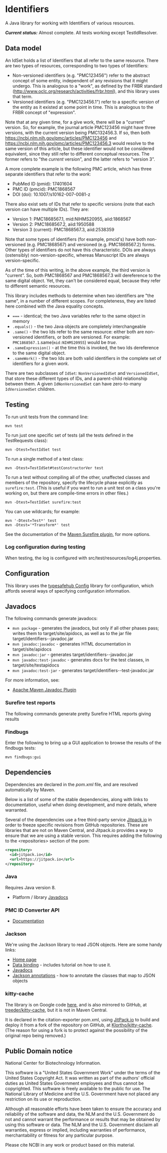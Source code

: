 # Identifiers

A Java library for working with Identifiers of various resources.

***Current status:*** Almost complete. All tests working except
TestIdResolver.

## Data model

An IdSet holds a list of Identifiers that all refer to the
same resource. There are two types of resources, corresponding to two types of
Identifiers:

- Non-versioned identifiers (e.g. "PMC123456") refer to the abstract concept
  of some entity, independent of any revisions that it might undergo. This is
  analogous to a "work", as defined by the FRBR standard
  (http://www.oclc.org/research/activities/frbr.html), and this library uses
  that term.
- Versioned identifiers (e.g. "PMC123456.1") refer to a specific version of
  the entity as it existed at some point in time. This is analogous to the FRBR
  concept of "expression".

Note that at any given time, for a give work, there will be a "current" version.
So, for example, the journal article PMC123456 might have three versions, with
the current version being PMC132456.3. If so, then both
https://ncbi.nlm.nih.gov/pmc/articles/PMC123456 and
https://ncbi.nlm.nih.gov/pmc/articles/PMC123456.3 would resolve to the same
version of this article, but these identifier would not be considered equivalent,
since they still refer to different conceptual resources. The former refers
to "the *current* version", and the latter refers to "version 3".

A more complete example is the following PMC article, which has
three separate identifiers that refer to the *work*:

- PubMed ID (pmid): 17401604
- PMC ID (pmcid): PMC1868567
- DOI (doi): 10.1007/s10162-007-0081-z

There also exist sets of IDs that refer to specific versions (note that each
version can have multiple IDs). They are:

- Version 1: PMC1868567.1, mid:NIHMS20955, aiid:1868567
- Version 2: PMC1868567.2, aiid:1950588
- Version 3 (current): PMC1868567.3, aiid:2538359

Note that some types of identifiers (for example, pmcid's) have both
non-versioned (e.g. PMC1868567) and versioned (e.g. PMC1868567.2) forms.
Other types of identifiers do not have this characteristic. DOIs are always
(ostensibly) non-version-specific, whereas Manuscript IDs are
always version-specific.

As of the time of this writing, in the above example, the third version is
"current". So, both PMC1868567 and PMC1868567.3 will dereference to the same
digital object. Yet, they can't be considered equal, because
they refer to different semantic resources.

This library includes methods to determine when two identifiers are "the same",
in a number of different scopes. For completeness, they are listed here
combined with the Java equality concepts.

- `===` - identical; the two Java variables refer to the same object in memory
- `.equals()` - the two Java objects are completely interchangeable
- `.same()` - the two Ids refer to the same resource: either both are
    non-versioned identifiers, or both are versioned. For example:
    `PMC1868567.1`.same(`mid:NIHMS20955`) would be *true*.
- `.sameExpression()` - at the time this is invoked, the two Ids dereference
    to the same digital object.
- `.sameWork()` - the two Ids are both valid identifiers in the complete set
    of identifiers for a given *work*.

There are two subclasses of `IdSet`: `NonVersionedIdSet` and `VersionedIdSet`,
that store these different types of IDs, and a parent-child relationship
between them. A given `IdNonVersionedSet` can have zero-to-many
`IdVersionedSet` children.


## Testing

To run unit tests from the command line:

```
mvn test
```

To run just one specific set of tests (all the tests defined in the TestRequests
class):

```
mvn -Dtest=TestIdSet test
```

To run a single method of a test class:

```
mvn -Dtest=TestIdSet#testConstructorVer test
```

To run a test without compiling all of the other, unaffected classes and members
of the repository, specify the lifecycle phase explicitly as `surefire:test`.
(This is useful if you want to run a unit test on a class you're working on,
but there are compile-time errors in other files.)

```
mvn -Dtest=TestIdSet surefire:test
```

You can use wildcards; for example:

```
mvn '-Dtest=Test*' test
mvn -Dtest='*Transform*' test
```

See the documentation of the [Maven Surefire
plugin](http://maven.apache.org/surefire/maven-surefire-plugin/),
for more options.


### Log configuration during testing

When testing, the log is configured with src/test/resources/log4j.properties.




## Configuration

This library uses the [typesafehub
Config](https://typesafehub.github.io/config/) library for configuration,
which affords several ways of specifying configuration information.






## Javadocs

The following commands generate javadocs:

- `mvn package` - generates the javadocs, but only if all other phases pass;
  writes them to target/site/apidocs, as well as to the jar file
  target/identifiers-<ver>-javadoc.jar
- `mvn javadoc:javadoc` - generates HTML documentation in target/site/apidocs
- `mvn javadoc:jar` - generates target/identifiers-<ver>-javadoc.jar
- `mvn javadoc:test-javadoc` - generates docs for the test classes, in
  target/site/testapidocs
- `mvn javadoc:test-jar` - generates target/identifiers-<ver>-test-javadoc.jar

For more information, see:

* [Apache Maven Javadoc Plugin](https://maven.apache.org/plugins/maven-javadoc-plugin/)



### Surefire test reports

The following commands generate pretty Surefire HTML reports giving results


### Findbugs

Enter the following to bring up a GUI application to browse the results
of the findbugs tests:

```
mvn findbugs:gui
```


## Dependencies

Dependencies are declared in the *pom.xml* file, and are resolved
automatically by Maven.

Below is a list of some of the stable dependencies, along with links to
documentation, useful when doing development, and more details, where
warranted.

Several of the dependencies use a free third-party service
[Jitpack.io](https://jitpack.io/) in order to freeze specific revisions
from GitHub repositories. These are libraries that are not on Maven
Central, and Jitpack.io provides a way to ensure that we are using a
stable version. This requires adding the following to the \<repositories>
section of the pom:

```xml
<repository>
  <id>jitpack.io</id>
  <url>https://jitpack.io</url>
</repository>
```


### Java

Requires Java version 8.

* Platform / library [Javadocs](http://docs.oracle.com/javase/8/docs/api/)

### PMC ID Converter API

* [Documentation](https://www.ncbi.nlm.nih.gov/pmc/tools/id-converter-api/)

### Jackson

We're using the Jackson library to read JSON objects. Here are some
handy links:

* [Home page](http://wiki.fasterxml.com/JacksonHome)
* [Data binding](https://github.com/FasterXML/jackson-databind) - includes
  tutorial on how to use it.
* [Javadocs](http://fasterxml.github.io/jackson-databind/javadoc/2.3.0/)
* [Jackson annotations](https://github.com/FasterXML/jackson-annotations) -
  how to annotate the classes that map to JSON objects

### kitty-cache

The library is on Google code
[here](https://code.google.com/p/kitty-cache/), and is also mirrored to
GitHub, at [treeder/kitty-cache](https://github.com/treeder/kitty-cache),
but it is not in Maven Central.

It is declared in the citation-exporter pom.xml, using
[JitPack.io](https://jitpack.io) to build and deploy it from a fork of the
repository on GitHub, at
[Klortho/kitty-cache](https://github.com/Klortho/kitty-cache).
(The reason for using a fork is to protect against the possibility of the
original repo being removed.)


## Public Domain notice

National Center for Biotechnology Information.

This software is a "United States Government Work" under the terms of the
United States Copyright Act.  It was written as part of the authors'
official duties as United States Government employees and thus cannot
be copyrighted.  This software is freely available to the public for
use. The National Library of Medicine and the U.S. Government have not
placed any restriction on its use or reproduction.

Although all reasonable efforts have been taken to ensure the accuracy
and reliability of the software and data, the NLM and the U.S.
Government do not and cannot warrant the performance or results that
may be obtained by using this software or data. The NLM and the U.S.
Government disclaim all warranties, express or implied, including
warranties of performance, merchantability or fitness for any
particular purpose.

Please cite NCBI in any work or product based on this material.

